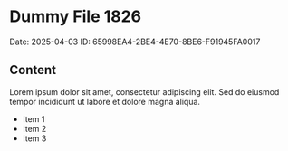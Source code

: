 # Dummy File 1826

Date: 2025-04-03
ID: 65998EA4-2BE4-4E70-8BE6-F91945FA0017

## Content

Lorem ipsum dolor sit amet, consectetur adipiscing elit.
Sed do eiusmod tempor incididunt ut labore et dolore magna aliqua.

* Item 1
* Item 2
* Item 3
